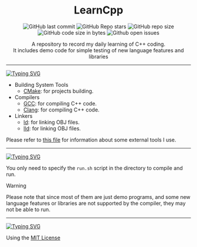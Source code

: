 <div align="center">
    <h1> LearnCpp </h1>
</div>

<div align="center">

![GitHub last commit](https://img.shields.io/github/last-commit/SStmtz/LearnCpp?style=for-the-badge&color=FFB1C8&logoColor=D9E0EE&labelColor=292324)
![GitHub Repo stars](https://img.shields.io/github/stars/Sstmtz/LearnCpp?style=for-the-badge&color=FFB686&logoColor=D9E0EE&labelColor=292324&logo=andela)
![GitHub repo size](https://img.shields.io/github/repo-size/Sstmtz/LearnCpp?style=for-the-badge&color=CAC992&logoColor=D9E0EE&labelColor=292324&logo=protondrive)
![GitHub code size in bytes](https://img.shields.io/github/languages/code-size/Sstmtz/LearnCpp?style=for-the-badge&labelColor=292324&color=CBA6F7)
![Github open issues](https://img.shields.io/github/issues/Sstmtz/LearnCpp?style=for-the-badge&labelColor=292324&color=D9E0EE)

</div>

<div align="center">
    <p>
        A repository to record my daily learning of C++ coding. <br/>
        It includes demo code for simple testing of new language features and libraries <br/>
    </p>
    <hr />
</div>

<a href="https://git.io/typing-svg">
    <img src="https://readme-typing-svg.herokuapp.com?font=Teko&size=30&pause=1000&color=1CF72C&background=342CFF00&vCenter=true&width=435&height=30&lines=Tools" alt="Typing SVG" />
</a>

- Building System Tools
  - [CMake](https://gitlab.kitware.com/cmake/cmake): for projects building.
- Compilers
  - [GCC](https://gitlab.com/gnutools/gcc): for compiling C++ code.
  - [Clang](https://clang.llvm.org/): for compiling C++ code.
- Linkers
  - [ld](https://man.archlinux.org/man/ld.1.en): for linking OBJ files.
  - [lld](https://lld.llvm.org/): for linking OBJ files.

Please refer to [this file](./_tools/REFERENCES.md) for information about some external tools I use.

---

<a href="https://git.io/typing-svg">
    <img src="https://readme-typing-svg.herokuapp.com?font=Teko&size=30&pause=1000&color=57C6F7&background=342CFF00&vCenter=true&width=435&height=30&lines=How+to+use" alt="Typing SVG" />
</a>

You only need to specify the `run.sh` script in the directory to compile and run.

> [!WARNING]
> Please note that since most of them are just demo programs, and some new language features or libraries are not supported by the compiler, they may not be able to run.

---

<a href="https://git.io/typing-svg">
    <img src="https://readme-typing-svg.herokuapp.com?font=Teko&size=30&pause=1000&color=C7B5F7&background=342CFF00&vCenter=true&width=435&height=25&lines=LICENSE" alt="Typing SVG" />
</a>

Using the [MIT License](LICENSE)
